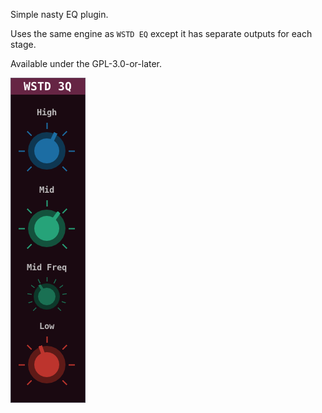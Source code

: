 Simple nasty EQ plugin.

Uses the same engine as `WSTD EQ` except it has separate outputs for each stage.

Available under the GPL-3.0-or-later.

![](WSTD_3Q.png)
